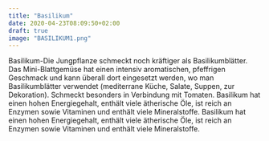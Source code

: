 ```yaml
---
title: "Basilikum"
date: 2020-04-23T08:09:50+02:00
draft: true
image: "BASILIKUM1.png"
---
```

Basilikum-Die Jungpflanze schmeckt noch kräftiger als Basilikumblätter. Das Mini-Blattgemüse hat einen intensiv aromatischen, pfeffrigen Geschmack und kann überall dort eingesetzt werden, wo man Basilikumblätter verwendet (mediterrane Küche, Salate, Suppen, zur Dekoration). Schmeckt besonders in Verbindung mit Tomaten.  Basilikum hat einen hohen Energiegehalt, enthält viele ätherische Öle, ist reich an Enzymen sowie Vitaminen und enthält viele Mineralstoffe. Basilikum hat einen hohen Energiegehalt, enthält viele ätherische Öle, ist reich an Enzymen sowie Vitaminen und enthält viele Mineralstoffe.
